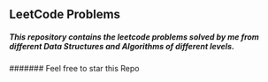 ## LeetCode Problems

##### This repository contains the leetcode problems solved by me from different Data Structures and Algorithms of different levels.
####### Feel free to star this Repo
